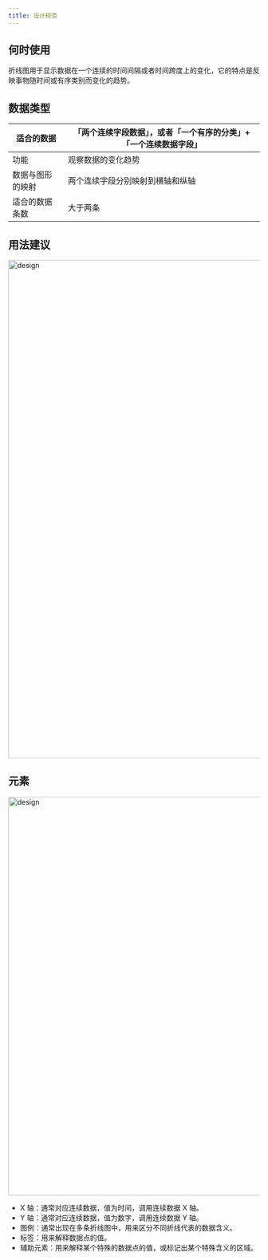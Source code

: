 ```yaml
---
title: 设计规范
---
```


## 何时使用

折线图用于显示数据在一个连续的时间间隔或者时间跨度上的变化，它的特点是反映事物随时间或有序类别而变化的趋势。

## 数据类型

| 适合的数据       | 「两个连续字段数据」，或者「一个有序的分类」+「一个连续数据字段」 |
| ---------------- | ----------------------------------------------------------------- |
| 功能             | 观察数据的变化趋势                                                |
| 数据与图形的映射 | 两个连续字段分别映射到横轴和纵轴                                  |
| 适合的数据条数   | 大于两条                                                          |

## 用法建议

<img alt="design" src="https://gw.alipayobjects.com/mdn/rms_d314dd/afts/img/A*yGeASraSozQAAAAAAAAAAABkARQnAQ" width="1000">

## 元素

<img alt="design" src="https://gw.alipayobjects.com/mdn/rms_d314dd/afts/img/A*uxv8RJgYx4oAAAAAAAAAAABkARQnAQ" width="800">

- X 轴：通常对应连续数据，值为时间，调用连续数据 X 轴。
- Y 轴：通常对应连续数据，值为数字，调用连续数据 Y 轴。
- 图例：通常出现在多条折线图中，用来区分不同折线代表的数据含义。
- 标签：用来解释数据点的值。
- 辅助元素：用来解释某个特殊的数据点的值，或标记出某个特殊含义的区域。
